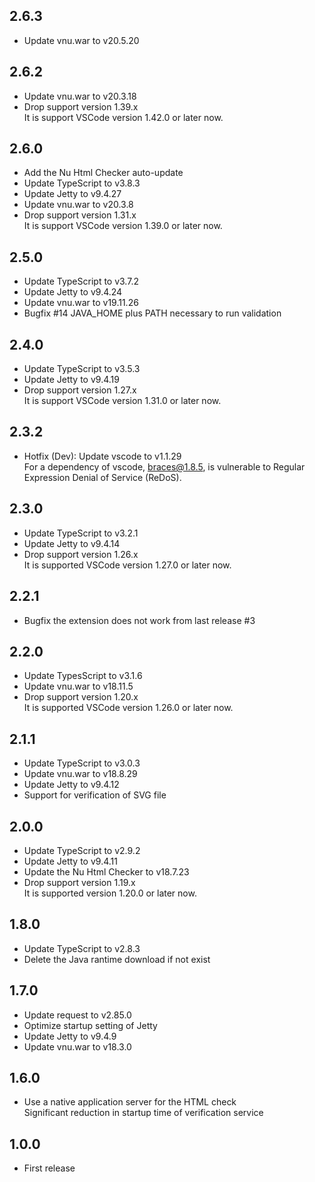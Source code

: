 ## 2.6.3
* Update vnu.war to v20.5.20

## 2.6.2
* Update vnu.war to v20.3.18
* Drop support version 1.39.x  
  It is support VSCode version 1.42.0 or later now.

## 2.6.0
* Add the Nu Html Checker auto-update
* Update TypeScript to v3.8.3
* Update Jetty to v9.4.27
* Update vnu.war to v20.3.8
* Drop support version 1.31.x  
  It is support VSCode version 1.39.0 or later now.

## 2.5.0
* Update TypeScript to v3.7.2
* Update Jetty to v9.4.24
* Update vnu.war to v19.11.26
* Bugfix #14 JAVA_HOME plus PATH necessary to run validation

## 2.4.0
* Update TypeScript to v3.5.3
* Update Jetty to v9.4.19
* Drop support version 1.27.x  
  It is support VSCode version 1.31.0 or later now.

## 2.3.2
* Hotfix (Dev): Update vscode to v1.1.29  
  For a dependency of vscode, braces@1.8.5, is vulnerable to Regular Expression Denial of Service (ReDoS).

## 2.3.0
* Update TypeScript to v3.2.1
* Update Jetty to v9.4.14
* Drop support version 1.26.x  
  It is supported VSCode version 1.27.0 or later now.

## 2.2.1
* Bugfix the extension does not work from last release #3

## 2.2.0
* Update TypesScript to v3.1.6
* Update vnu.war to v18.11.5
* Drop support version 1.20.x  
  It is supported VSCode version 1.26.0 or later now.

## 2.1.1
* Update TypeScript to v3.0.3
* Update vnu.war to v18.8.29
* Update Jetty to v9.4.12
* Support for verification of SVG file

## 2.0.0
* Update TypeScript to v2.9.2
* Update Jetty to v9.4.11
* Update the Nu Html Checker to v18.7.23
* Drop support version 1.19.x  
  It is supported version 1.20.0 or later now.

## 1.8.0
* Update TypeScript to v2.8.3
* Delete the Java rantime download if not exist

## 1.7.0
* Update request to v2.85.0
* Optimize startup setting of Jetty
* Update Jetty to v9.4.9
* Update vnu.war to v18.3.0

## 1.6.0
* Use a native application server for the HTML check  
  Significant reduction in startup time of verification service

## 1.0.0
* First release
